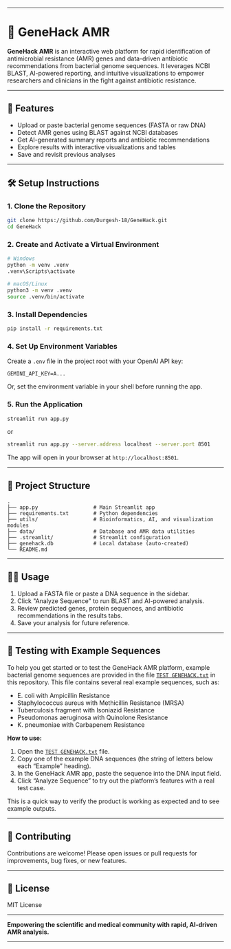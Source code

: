 

---

# 🧬 GeneHack AMR

**GeneHack AMR** is an interactive web platform for rapid identification of antimicrobial resistance (AMR) genes and data-driven antibiotic recommendations from bacterial genome sequences. It leverages NCBI BLAST, AI-powered reporting, and intuitive visualizations to empower researchers and clinicians in the fight against antibiotic resistance.

---

## 🚀 Features

- Upload or paste bacterial genome sequences (FASTA or raw DNA)
- Detect AMR genes using BLAST against NCBI databases
- Get AI-generated summary reports and antibiotic recommendations
- Explore results with interactive visualizations and tables
- Save and revisit previous analyses

---

## 🛠️ Setup Instructions

### 1. **Clone the Repository**

```bash
git clone https://github.com/Durgesh-18/GeneHack.git
cd GeneHack
```

### 2. **Create and Activate a Virtual Environment**

```bash
# Windows
python -m venv .venv
.venv\Scripts\activate

# macOS/Linux
python3 -m venv .venv
source .venv/bin/activate
```

### 3. **Install Dependencies**

```bash
pip install -r requirements.txt
```

### 4. **Set Up Environment Variables**

Create a `.env` file in the project root with your OpenAI API key:

```
GEMINI_API_KEY=A...
```

Or, set the environment variable in your shell before running the app.

### 5. **Run the Application**

```bash
streamlit run app.py
```
or
```bash
streamlit run app.py --server.address localhost --server.port 8501
```

The app will open in your browser at `http://localhost:8501`.

---

## 📂 Project Structure

```
.
├── app.py                  # Main Streamlit app
├── requirements.txt        # Python dependencies
├── utils/                  # Bioinformatics, AI, and visualization modules
├── data/                   # Database and AMR data utilities
├── .streamlit/             # Streamlit configuration
├── genehack.db             # Local database (auto-created)
└── README.md
```

---

## 🧑‍🔬 Usage

1. Upload a FASTA file or paste a DNA sequence in the sidebar.
2. Click "Analyze Sequence" to run BLAST and AI-powered analysis.
3. Review predicted genes, protein sequences, and antibiotic recommendations in the results tabs.
4. Save your analysis for future reference.

---
## 🧪 Testing with Example Sequences

To help you get started or to test the GeneHack AMR platform, example bacterial genome sequences are provided in the file [`TEST GENEHACK.txt`](./TEST%20GENEHACK.txt) in this repository. This file contains several real example sequences, such as:

- E. coli with Ampicillin Resistance
- Staphylococcus aureus with Methicillin Resistance (MRSA)
- Tuberculosis fragment with Isoniazid Resistance
- Pseudomonas aeruginosa with Quinolone Resistance
- K. pneumoniae with Carbapenem Resistance

**How to use:**
1. Open the [`TEST GENEHACK.txt`](./TEST%20GENEHACK.txt) file.
2. Copy one of the example DNA sequences (the string of letters below each “Example” heading).
3. In the GeneHack AMR app, paste the sequence into the DNA input field.
4. Click “Analyze Sequence” to try out the platform’s features with a real test case.

This is a quick way to verify the product is working as expected and to see example outputs.

---


## 🤝 Contributing

Contributions are welcome! Please open issues or pull requests for improvements, bug fixes, or new features.

---

## 📜 License

MIT License

---

**Empowering the scientific and medical community with rapid, AI-driven AMR analysis.**

---
